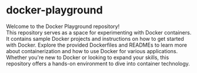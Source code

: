 # docker-playground
Welcome to the Docker Playground repository!<br>
This repository serves as a space for experimenting with Docker containers. It contains sample Docker projects and instructions on how to get started with Docker. Explore the provided Dockerfiles and READMEs to learn more about containerization and how to use Docker for various applications. Whether you're new to Docker or looking to expand your skills, this repository offers a hands-on environment to dive into container technology.
